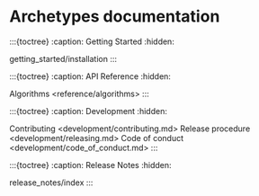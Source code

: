 # Archetypes documentation

:::{toctree}
:caption: Getting Started
:hidden:

getting_started/installation
:::

:::{toctree}
:caption: API Reference
:hidden:

Algorithms <reference/algorithms>
:::

:::{toctree}
:caption: Development
:hidden:

Contributing <development/contributing.md>
Release procedure <development/releasing.md>
Code of conduct <development/code_of_conduct.md>
:::

:::{toctree}
:caption: Release Notes
:hidden:

release_notes/index
:::
